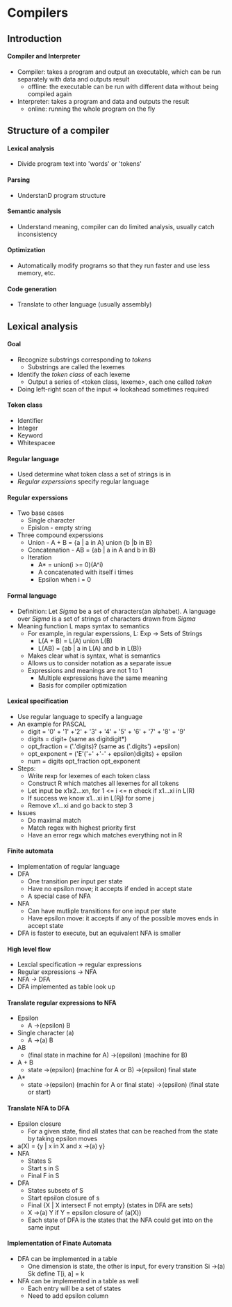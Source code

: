 # Compilers

## Introduction
#### Compiler and Interpreter
- Compiler: takes a program and output an executable, which can be run separately with data and outputs result
  - offline: the executable can be run with different data without being compiled again
- Interpreter: takes a program and data and outputs the result
  - online: running the whole program on the fly

## Structure of a compiler
#### Lexical analysis
  - Divide program text into 'words' or 'tokens'

#### Parsing
  - UnderstanD program structure

#### Semantic analysis
  - Understand meaning, compiler can do limited analysis, usually catch inconsistency

#### Optimization
  - Automatically modify programs so that they run faster and use less memory, etc.

#### Code generation
  - Translate to other language (usually assembly)

## Lexical analysis
#### Goal
- Recognize substrings corresponding to *tokens*
  - Substrings are called the lexemes
- Identify the *token class* of each lexeme
  - Output a series of <token class, lexeme>, each one called *token*
- Doing left-right scan of the input => lookahead sometimes required

#### Token class
- Identifier
- Integer
- Keyword
- Whitespacee

#### Regular language
- Used determine what token class a set of strings is in
- *Regular experssions* specify regular language

#### Regular experssions
- Two base cases
  - Single character
  - Epislon - empty string
- Three compound experssions
  - Union - A + B = {a | a in A} union {b |b in B}
  - Concatenation - AB = {ab | a in A and b in B}
  - Iteration
    - A* = union(i >= 0)(A^i)
    - A concatenated with itself i times
    - Epsilon when i = 0

#### Formal language
- Definition: Let *Sigma* be a set of characters(an alphabet). A language over *Sigma* is a set of strings of characters drawn from *Sigma*
- Meaning function L maps syntax to semantics
  - For example, in regular experssions, L: Exp -> Sets of Strings
    - L(A + B) = L(A) union L(B)
    - L(AB) = {ab | a in L(A) and b in L(B)}
  - Makes clear what is syntax, what is semantics
  - Allows us to consider notation as a separate issue
  - Expressions and meanings are not 1 to 1
    - Multiple expressions have the same meaning
    - Basis for compiler optimization

#### Lexical specification
- Use regular language to specify a language
- An example for PASCAL
  - digit = '0' + '1' +'2' + '3' + '4' + '5' + '6' + '7' + '8' + '9'
  - digits = digit+ (same as digitdigit*)
  - opt_fraction = ('.'digits)? (same as ('.digits') +epsilon)
  - opt_exponent = ('E'('+' +'-' + epsilon)digits) + epsilon
  - num = digits opt\_fraction opt\_exponent
- Steps:
  - Write rexp for lexemes of each token class
  - Construct R which matches all lexemes for all tokens
  - Let input be x1x2...xn, for 1 <= i <= n check if x1...xi in L(R)
  - If success we know x1...xi in L(Rj) for some j
  - Remove x1...xi and go back to step 3
- Issues
  - Do maximal match
  - Match regex with highest priority first
  - Have an error regx which matches everything not in R

#### Finite automata
- Implementation of regular language
- DFA
  - One transition per input per state
  - Have no epsilon move; it accepts if ended in accept state
  - A special case of NFA
- NFA
  - Can have mutliple transitions for one input per state
  - Have epsilon move: it accepts if any of the possible moves ends in accept state
- DFA is faster to execute, but an equivalent NFA is smaller

#### High level flow
- Lexcial specification -> regular expressions
- Regular expressions -> NFA
- NFA -> DFA
- DFA implemented as table look up

#### Translate regular expressions to NFA
- Epsilon
  - A ->(epsilon) B
- Single character (a)
  - A ->(a) B
- AB
  - (final state in machine for A) ->(epsilon) (machine for B)
- A + B
  - state ->(epsilon) (machine for A or B) ->(epsilon) final state
- A*
  - state ->(epsilon) (machin for A or final state) ->(epsilon) (final state or start)

#### Translate NFA to DFA
- Epsilon closure
  - For a given state, find all states that can be reached from the state by taking epsilon moves
- a(X) = {y | x in X and x ->(a) y}
- NFA
  - States S
  - Start s in S
  - Final F in S
- DFA
  - States subsets of S
  - Start epsilon closure of s
  - Final {X | X intersect F not empty} (states in DFA are sets)
  - X ->(a) Y if Y = epsilon closure of (a(X))
  - Each state of DFA is the states that the NFA could get into on the same input

#### Implementation of Finate Automata
- DFA can be implemented in a table
  - One dimension is state, the other is input, for every transition Si ->(a) Sk define T[i, a] = k
- NFA can be implemented in a table as well
  - Each entry will be a set of states
  - Need to add epsilon column
